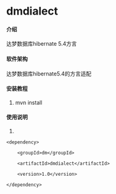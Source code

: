 # dmdialect

#### 介绍
达梦数据库hibernate 5.4方言

#### 软件架构
达梦数据库hibernate5.4的方言适配


#### 安装教程

1.  mvn install

#### 使用说明

1.  
```
<dependency>

    <groupId>dm</groupId>

    <artifactId>dmdialect</artifactId>

    <version>1.0</version>

</dependency>
```